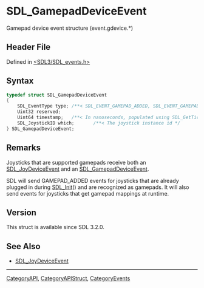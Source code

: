 # SDL_GamepadDeviceEvent

Gamepad device event structure (event.gdevice.*)

## Header File

Defined in [<SDL3/SDL_events.h>](https://github.com/libsdl-org/SDL/blob/main/include/SDL3/SDL_events.h)

## Syntax

```c
typedef struct SDL_GamepadDeviceEvent
{
    SDL_EventType type; /**< SDL_EVENT_GAMEPAD_ADDED, SDL_EVENT_GAMEPAD_REMOVED, or SDL_EVENT_GAMEPAD_REMAPPED, SDL_EVENT_GAMEPAD_UPDATE_COMPLETE or SDL_EVENT_GAMEPAD_STEAM_HANDLE_UPDATED */
    Uint32 reserved;
    Uint64 timestamp;   /**< In nanoseconds, populated using SDL_GetTicksNS() */
    SDL_JoystickID which;       /**< The joystick instance id */
} SDL_GamepadDeviceEvent;
```

## Remarks

Joysticks that are supported gamepads receive both an
[SDL_JoyDeviceEvent](SDL_JoyDeviceEvent) and an
[SDL_GamepadDeviceEvent](SDL_GamepadDeviceEvent).

SDL will send GAMEPAD_ADDED events for joysticks that are already plugged
in during [SDL_Init](SDL_Init)() and are recognized as gamepads. It will
also send events for joysticks that get gamepad mappings at runtime.

## Version

This struct is available since SDL 3.2.0.

## See Also

- [SDL_JoyDeviceEvent](SDL_JoyDeviceEvent)






----
[CategoryAPI](CategoryAPI), [CategoryAPIStruct](CategoryAPIStruct), [CategoryEvents](CategoryEvents)

